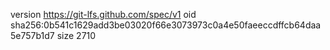 version https://git-lfs.github.com/spec/v1
oid sha256:0b541c1629add3be03020f66e3073973c0a4e50faeeccdffcb64daa5e757b1d7
size 2710
